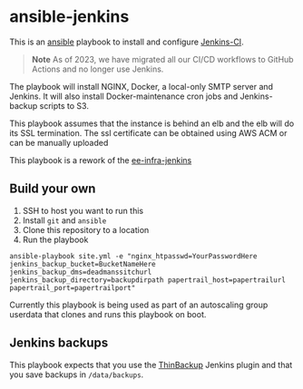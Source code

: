# ansible-jenkins
This is an [ansible](http://ansible.com/) playbook to install and
configure [Jenkins-CI](http://jenkins-ci.org/).

> **Note**
> As of 2023, we have migrated all our CI/CD workflows to GitHub Actions and no longer use Jenkins.

The playbook will install NGINX, Docker, a local-only
SMTP server and Jenkins. It will also install Docker-maintenance cron
jobs and Jenkins-backup scripts to S3.

This playbook assumes that the instance is behind an elb and the elb will
do its SSL termination. The ssl certificate can be obtained using AWS ACM
or can be manually uploaded

This playbook is a rework of the [ee-infra-jenkins](https://github.com/mozmeao/ee-infra-jenkins)

## Build your own
1. SSH to host you want to run this
2. Install `git` and `ansible`
3. Clone this repository to a location
4. Run the playbook
```
ansible-playbook site.yml -e "nginx_htpasswd=YourPasswordHere jenkins_backup_bucket=BucketNameHere jenkins_backup_dms=deadmanssitchurl jenkins_backup_directory=backupdirpath papertrail_host=papertrailurl papertrail_port=papertrailport"
```

Currently this playbook is being used as part of an autoscaling group userdata that clones and runs this playbook on boot.

## Jenkins backups

This playbook expects that you use the [ThinBackup](https://wiki.jenkins-ci.org/display/JENKINS/thinBackup) Jenkins plugin and that you save backups in `/data/backups`.
